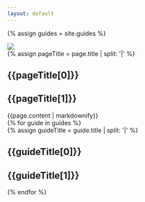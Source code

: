 ```yaml
---
layout: default
---
```

{% assign guides = site.guides %}
<section id="pageBanner">
  <div class="flex page--banner" style="background-color:{{page.['Page Banner Colour']}}">
    <div class="flex__leftCol"></div>
    <div class="flex__mainCol">
      <img src="/docs/{{page.['Page Banner Image']}}">
    </div>
    <div class="flex__rightCol"></div>
  </div>
</section>
<section id="pageTitle">
  <div class="flex page--title">
    <div class="flex__leftCol"></div>
    <div class="flex__mainCol">
      {% assign pageTitle = page.title | split: '|' %}
      <h1>{{pageTitle[0]}}</h1>
      <h1 class="secondary">{{pageTitle[1]}}</h1>
    </div>
    <div class="flex__rightCol"></div>
  </div>
</section>
<section id="pageDescription">
  <div class="flex">
    <div class="flex__leftCol"></div>
    <div class="flex__mainCol">
      {{page.content | markdownify}}
    </div>
    <div class="flex__rightCol"></div>
  </div>
</section>
{% for guide in guides %}
  <section id="pageGuides">
    <div class="flex page--guides guide--{{guide.Colours}}">
      <div class="flex__leftCol"></div>
      <div class="flex__mainCol">
        {% assign guideTitle = guide.title | split: '|' %}
        <h1>{{guideTitle[0]}}</h1>
        <h1 class="secondary">{{guideTitle[1]}}</h1>
      </div>
      <div class="flex__rightCol"></div>
    </div>
  </section>
{% endfor %}
